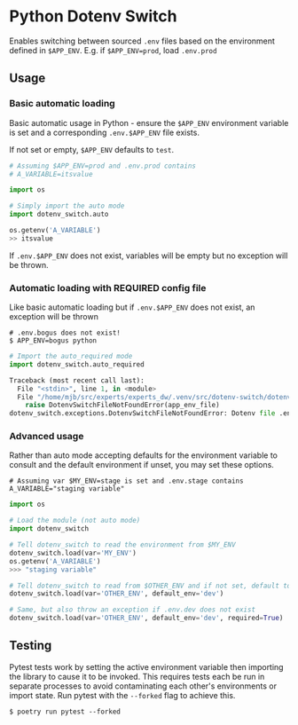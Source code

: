 # Python Dotenv Switch
Enables switching between sourced `.env` files based on the environment defined
in `$APP_ENV`. E.g. if `$APP_ENV=prod`, load `.env.prod`

## Usage

### Basic automatic loading
Basic automatic usage in Python - ensure the `$APP_ENV` environment variable is
set and a corresponding `.env.$APP_ENV` file exists.

If not set or empty, `$APP_ENV` defaults to `test`.

```python
# Assuming $APP_ENV=prod and .env.prod contains
# A_VARIABLE=itsvalue

import os

# Simply import the auto mode
import dotenv_switch.auto

os.getenv('A_VARIABLE')
>> itsvalue
```

If `.env.$APP_ENV` does not exist, variables will be empty but no exception will
be thrown.

### Automatic loading with REQUIRED config file

Like basic automatic loading but if `.env.$APP_ENV` does not exist, an exception
will be thrown

```shell
# .env.bogus does not exist!
$ APP_ENV=bogus python
```

```python
# Import the auto_required mode
import dotenv_switch.auto_required

Traceback (most recent call last):
  File "<stdin>", line 1, in <module>
  File "/home/mjb/src/experts/experts_dw/.venv/src/dotenv-switch/dotenv_switch/__init__.py", line 13, in <module>
    raise DotenvSwitchFileNotFoundError(app_env_file)
dotenv_switch.exceptions.DotenvSwitchFileNotFoundError: Dotenv file .env.bogus was not found
```

### Advanced usage
Rather than auto mode accepting defaults for the environment variable to consult
and the default environment if unset, you may set these options.

```shell
# Assuming var $MY_ENV=stage is set and .env.stage contains
A_VARIABLE="staging variable"
```

```python
import os

# Load the module (not auto mode)
import dotenv_switch

# Tell dotenv_switch to read the environment from $MY_ENV
dotenv_switch.load(var='MY_ENV')
os.getenv('A_VARIABLE')
>>> "staging variable"

# Tell dotenv_switch to read from $OTHER_ENV and if not set, default to .env.dev
dotenv_switch.load(var='OTHER_ENV', default_env='dev')

# Same, but also throw an exception if .env.dev does not exist
dotenv_switch.load(var='OTHER_ENV', default_env='dev', required=True)
```

## Testing
Pytest tests work by setting the active environment variable then importing the
library to cause it to be invoked. This requires tests each be run in separate
processes to avoid contaminating each other's environments or import state. Run
pytest with the `--forked` flag to achieve this.

```shell
$ poetry run pytest --forked
```
